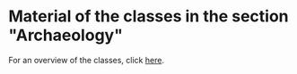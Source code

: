 # Material of the classes in the section "Archaeology"
For an overview of the classes, click [here](https://summerschool.shh.mpg.de/course.html#archaeology).
